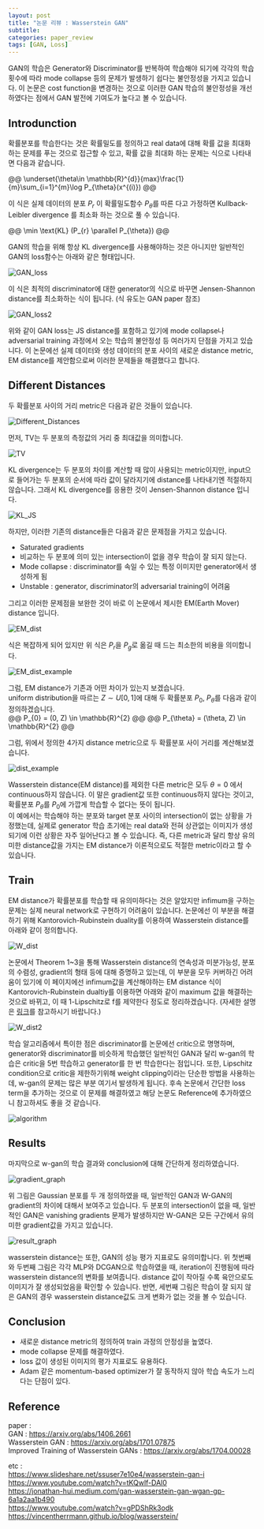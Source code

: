 ```yaml
---
layout: post
title: "논문 리뷰 : Wasserstein GAN"
subtitle: 
categories: paper_review
tags: [GAN, Loss]
---
```


GAN의 학습은 Generator와 Discriminator를 반복하여 학습해야 되기에 각각의 학습 횟수에 따라 mode collapse 등의 문제가 발생하기 쉽다는 불안정성을 가지고 있습니다. 
이 논문은 cost function을 변경하는 것으로 이러한 GAN 학습의 불안정성을 개선하였다는 점에서 GAN 발전에 기여도가 높다고 볼 수 있습니다.

## Introdunction
확률분포를 학습한다는 것은 확률밀도를 정의하고 real data에 대해 확률 값을 최대화하는 문제를 푸는 것으로 접근할 수 있고, 확률 값을 최대화 하는 문제는 식으로 나타내면 다음과 같습니다.

@@ \underset{\theta\in \mathbb{R}^{d}}{max}\frac{1}{m}\sum_{i=1}^{m}\log P_{\theta}(x^{(i)}) @@

이 식은 실제 데이터의 분포 $P_{r}$ 이 확률밀도함수 $P_{\theta}$를 따른 다고 가정하면 Kullback-Leibler divergence 를 최소화 하는 것으로 풀 수 있습니다.

@@ \min \text{KL} (P_{r} \parallel P_{\theta}) @@

GAN의 학습을 위해 항상 KL divergence를 사용해야하는 것은 아니지만 일반적인 GAN의 loss함수는 아래와 같은 형태입니다.

![GAN_loss]({{site.baseurl}}/assets/img/post1/GAN_loss.jpg)

이 식은 최적의 discriminator에 대한 generator의 식으로 바꾸면 Jensen-Shannon distance를 최소화하는 식이 됩니다. (식 유도는 GAN paper 참조)

![GAN_loss2]({{site.baseurl}}/assets/img/post1/GAN_loss_2.jpg)

위와 같이 GAN loss는 JS distance를 포함하고 있기에 mode collapse나 adversarial training 과정에서 오는 학습의 불안정성 등 여러가지 단점을 가지고 있습니다.
이 논문에선 실제 데이터와 생성 데이터의 분포 사이의 새로운 distance metric, EM distance를 제안함으로써 이러한 문제들을 해결했다고 합니다.


## Different Distances
두 확률분포 사이의 거리 metric은 다음과 같은 것들이 있습니다.

![Different_Distances]({{site.baseurl}}/assets/img/post1/distance_metric.jpg)

먼저, TV는 두 분포의 측정값의 거리 중 최대값을 의미합니다.

![TV]({{site.baseurl}}/assets/img/post1/tv.jpg)

KL divergence는 두 분포의 차이를 계산할 때 많이 사용되는 metric이지만, input으로 들어가는 두 분포의 순서에 따라 값이 달라지기에 distance를 나타내기엔 적절하지 않습니다.
그래서 KL divergence를 응용한 것이 Jensen-Shannon distance 입니다.

![KL_JS]({{site.baseurl}}/assets/img/post1/kl_js.jpg)

하지만, 이러한 기존의 distance들은 다음과 같은 문제점을 가지고 있습니다.
* Saturated gradients
* 비교하는 두 분포에 의미 있는 intersection이 없을 경우 학습이 잘 되지 않는다.
* Mode collapse : discriminator를 속일 수 있는 특정 이미지만 generator에서 생성하게 됨
* Unstable : generator, discriminator의 adversarial training이 어려움 

그리고 이러한 문제점을 보완한 것이 바로 이 논문에서 제시한 EM(Earth Mover) distance 입니다.

![EM_dist]({{site.baseurl}}/assets/img/post1/em_dist.jpg)

식은 복잡하게 되어 있지만 위 식은 $P_{r}$을 $P_{g}$로 옮길 때 드는 최소한의 비용을 의미합니다.

![EM_dist_example]({{site.baseurl}}/assets/img/post1/em_dist_example.jpg)

그럼, EM distance가 기존과 어떤 차이가 있는지 보겠습니다.  
uniform distribution을 따르는 $Z \sim U[0,1]$에 대해 두 확률분포 $P_{0}$, $P_{\theta}$를 다음과 같이 정의하겠습니다.  
@@ P_{0} = (0, Z) \in \mathbb{R}^{2} @@
@@ P_{\theta} = (\theta, Z) \in \mathbb{R}^{2} @@

그럼, 위에서 정의한 4가지 distance metric으로 두 확률분포 사이 거리를 계산해보겠습니다.

![dist_example]({{site.baseurl}}/assets/img/post1/dist_example.jpg)

Wasserstein distance(EM distance)를 제외한 다른 metric은 모두 $\theta=0$ 에서 continuous하지 않습니다.
이 말은 gradient값 또한 continuous하지 않다는 것이고, 확률분포 $P_{\theta}$를 $P_{0}$에 가깝게 학습할 수 없다는 뜻이 됩니다.  
이 예에서는 학습해야 하는 분포와 target 분포 사이의 intersection이 없는 상황을 가정했는데, 실제로 generator 학습 초기에는 real data와 전혀 상관없는 이미지가 생성되기에 이런 상황은 자주 일어난다고 볼 수 있습니다. 즉, 다른 metric과 달리 항상 유의미한 distance값을 가지는 EM distance가 이론적으로도 적절한 metric이라고 할 수 있습니다.

## Train
EM distance가 확률분포를 학습할 때 유의미하다는 것은 알았지만 infimum을 구하는 문제는 실제 neural network로 구현하기 어려움이 있습니다. 논문에선 이 부분을 해결하기 위해 Kantorovich-Rubinstein duality를 이용하여 Wasserstein distance를 아래와 같이 정의합니다. 

![W_dist]({{site.baseurl}}/assets/img/post1/W_dist.jpg)

논문에서 Theorem 1~3을 통해 Wasserstein distance의 연속성과 미분가능성, 분포의 수렴성, gradient의 형태 등에 대해 증명하고 있는데, 이 부분을 모두 커버하긴 어려움이 있기에 이 페이지에선
infimum값을 계산해야하는 EM distance 식이 Kantorovich-Rubinstein dualtiy를 이용하면 아래와 같이 maximum 값을 해결하는 것으로 바뀌고, 이 때 1-Lipschitz로 f를 제약한다 정도로 정리하겠습니다.
(자세한 설명은 <a href="https://vincentherrmann.github.io/blog/wasserstein/">링크</a>를 참고하시기 바랍니다.)

![W_dist2]({{site.baseurl}}/assets/img/post1/max_problem_w_dist.jpg)

학습 알고리즘에서 특이한 점은 discriminator를 논문에선 critic으로 명명하며, generator와 discriminator를 비슷하게 학습했던 일반적인 GAN과 달리 w-gan의 학습은
critic을 5번 학습하고 generator를 한 번 학습한다는 점입니다. 또한, Lipschitz condition으로 critic을 제한하기위해 weight clipping이라는 단순한 방법을 사용하는데,
w-gan의 문제는 많은 부분 여기서 발생하게 됩니다. 후속 논문에서 간단한 loss term을 추가하는 것으로 이 문제를 해결하였고 해당 논문도 Reference에 추가하였으니 참고하셔도 좋을 것 같습니다.

![algorithm]({{site.baseurl}}/assets/img/post1/w-gan_training_algorithm.jpg)

## Results
마지막으로 w-gan의 학습 결과와 conclusion에 대해 간단하게 정리하였습니다.

![gradient_graph]({{site.baseurl}}/assets/img/post1/gradient_graph.jpg)

위 그림은 Gaussian 분포를 두 개 정의하였을 때, 일반적인 GAN과 W-GAN의 gradient의 차이에 대해서 보여주고 있습니다. 두 분포의 intersection이 없을 때, 일반적인 GAN은 vanishing gradients
문제가 발생하지만 W-GAN은 모든 구간에서 유의미한 gradient값을 가지고 있습니다.

![result_graph]({{site.baseurl}}/assets/img/post1/w-gan_result_graph.jpg)

wasserstein distance는 또한, GAN의 성능 평가 지표로도 유의미합니다. 위 첫번째와 두번째 그림은 각각 MLP와 DCGAN으로 학습하였을 때, iteration이 진행됨에 따라 wasserstein distance의 변화를 보여줍니다. distance 값이 작아질 수록 육안으로도 이미지가 잘 생성되었음을 확인할 수 있습니다. 반면, 세번째 그림은 학습이 잘 되지 않은 GAN의 경우 wasserstein distance값도 크게 변화가 없는 것을 볼 수 있습니다.

## Conclusion
* 새로운 distance metric의 정의하여 train 과정의 안정성을 높였다.
* mode collapse 문제를 해결하였다.
* loss 값이 생성된 이미지의 평가 지표로도 유용하다.
* Adam 같은 momentum-based optimizer가 잘 동작하지 않아 학습 속도가 느리다는 단점이 있다.

## Reference
paper :  
GAN : <a href="https://arxiv.org/abs/1406.2661">https://arxiv.org/abs/1406.2661</a>  
Wasserstein GAN : <a href="https://arxiv.org/abs/1701.07875">https://arxiv.org/abs/1701.07875</a>  
Improved Training of Wasserstein GANs : <a href="https://arxiv.org/abs/1704.00028">https://arxiv.org/abs/1704.00028</a>   

etc :  
<a href="https://www.slideshare.net/ssuser7e10e4/wasserstein-gan-i">https://www.slideshare.net/ssuser7e10e4/wasserstein-gan-i</a>  
<a href="https://www.youtube.com/watch?v=tKQwlf-DAl0">https://www.youtube.com/watch?v=tKQwlf-DAl0</a>  
<a href="https://jonathan-hui.medium.com/gan-wasserstein-gan-wgan-gp-6a1a2aa1b490">https://jonathan-hui.medium.com/gan-wasserstein-gan-wgan-gp-6a1a2aa1b490</a>  
<a href="https://www.youtube.com/watch?v=gPDShRk3odk">https://www.youtube.com/watch?v=gPDShRk3odk</a>  
<a href="https://vincentherrmann.github.io/blog/wasserstein/">https://vincentherrmann.github.io/blog/wasserstein/</a>  
